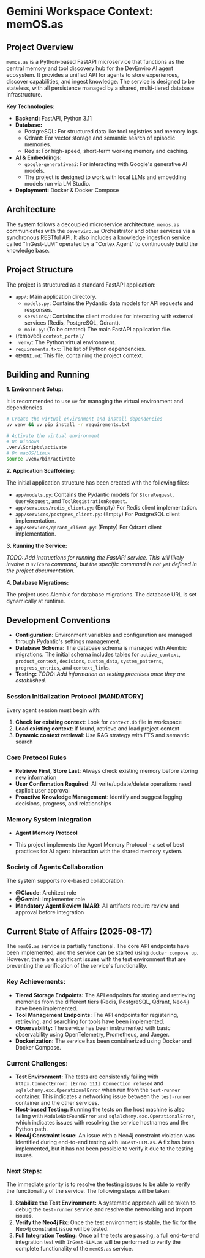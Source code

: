 # Gemini Workspace Context: memOS.as

## Project Overview

`memos.as` is a Python-based FastAPI microservice that functions as the central memory and tool discovery hub for the DevEnviro AI agent ecosystem. It provides a unified API for agents to store experiences, discover capabilities, and ingest knowledge. The service is designed to be stateless, with all persistence managed by a shared, multi-tiered database infrastructure.

**Key Technologies:**

*   **Backend:** FastAPI, Python 3.11
*   **Database:**
    *   PostgreSQL: For structured data like tool registries and memory logs.
    *   Qdrant: For vector storage and semantic search of episodic memories.
    *   Redis: For high-speed, short-term working memory and caching.
*   **AI & Embeddings:**
    *   `google-generativeai`: For interacting with Google's generative AI models.
    *   The project is designed to work with local LLMs and embedding models run via LM Studio.
*   **Deployment:** Docker & Docker Compose

## Architecture

The system follows a decoupled microservice architecture. `memos.as` communicates with the `devenviro.as` Orchestrator and other services via a synchronous RESTful API. It also includes a knowledge ingestion service called "InGest-LLM" operated by a "Cortex Agent" to continuously build the knowledge base.

## Project Structure

The project is structured as a standard FastAPI application:

*   `app/`: Main application directory.
    *   `models.py`: Contains the Pydantic data models for API requests and responses.
    *   `services/`: Contains the client modules for interacting with external services (Redis, PostgreSQL, Qdrant).
    *   `main.py`: (To be created) The main FastAPI application file.
*   (removed) `context_portal/`
*   `.venv/`: The Python virtual environment.
*   `requirements.txt`: The list of Python dependencies.
*   `GEMINI.md`: This file, containing the project context.

## Building and Running

**1. Environment Setup:**

It is recommended to use `uv` for managing the virtual environment and dependencies.

```bash
# Create the virtual environment and install dependencies
uv venv && uv pip install -r requirements.txt

# Activate the virtual environment
# On Windows
.venv\Scripts\activate
# On macOS/Linux
source .venv/bin/activate
```

**2. Application Scaffolding:**

The initial application structure has been created with the following files:
*   `app/models.py`: Contains the Pydantic models for `StoreRequest`, `QueryRequest`, and `ToolRegistrationRequest`.
*   `app/services/redis_client.py`: (Empty) For Redis client implementation.
*   `app/services/postgres_client.py`: (Empty) For PostgreSQL client implementation.
*   `app/services/qdrant_client.py`: (Empty) For Qdrant client implementation.

**3. Running the Service:**

*TODO: Add instructions for running the FastAPI service. This will likely involve a `uvicorn` command, but the specific command is not yet defined in the project documentation.*

**4. Database Migrations:**

The project uses Alembic for database migrations. The database URL is set dynamically at runtime.

## Development Conventions

*   **Configuration:** Environment variables and configuration are managed through Pydantic's settings management.
*   **Database Schema:** The database schema is managed with Alembic migrations. The initial schema includes tables for `active_context`, `product_context`, `decisions`, `custom_data`, `system_patterns`, `progress_entries`, and `context_links`.
*   **Testing:** *TODO: Add information on testing practices once they are established.*

### Session Initialization Protocol (MANDATORY)
Every agent session must begin with:
1. **Check for existing context**: Look for `context.db` file in workspace
2. **Load existing context**: If found, retrieve and load project context
3. **Dynamic context retrieval**: Use RAG strategy with FTS and semantic search

### Core Protocol Rules
- **Retrieve First, Store Last**: Always check existing memory before storing new information
- **User Confirmation Required**: All write/update/delete operations need explicit user approval
- **Proactive Knowledge Management**: Identify and suggest logging decisions, progress, and relationships

### Memory System Integration

-  **Agent Memory Protocol**

- This project implements the Agent Memory Protocol - a set of best practices for AI agent interaction with the shared memory system.

### Society of Agents Collaboration
The system supports role-based collaboration:
- **@Claude**: Architect role
- **@Gemini**: Implementer role
- **Mandatory Agent Review (MAR)**: All artifacts require review and approval before integration

## Current State of Affairs (2025-08-17)

The `memOS.as` service is partially functional. The core API endpoints have been implemented, and the service can be started using `docker compose up`. However, there are significant issues with the test environment that are preventing the verification of the service's functionality.

### Key Achievements:
*   **Tiered Storage Endpoints:** The API endpoints for storing and retrieving memories from the different tiers (Redis, PostgreSQL, Qdrant, Neo4j) have been implemented.
*   **Tool Management Endpoints:** The API endpoints for registering, retrieving, and searching for tools have been implemented.
*   **Observability:** The service has been instrumented with basic observability using OpenTelemetry, Prometheus, and Jaeger.
*   **Dockerization:** The service has been containerized using Docker and Docker Compose.

### Current Challenges:
*   **Test Environment:** The tests are consistently failing with `httpx.ConnectError: [Errno 111] Connection refused` and `sqlalchemy.exc.OperationalError` when run from the `test-runner` container. This indicates a networking issue between the `test-runner` container and the other services.
*   **Host-based Testing:** Running the tests on the host machine is also failing with `ModuleNotFoundError` and `sqlalchemy.exc.OperationalError`, which indicates issues with resolving the service hostnames and the Python path.
*   **Neo4j Constraint Issue:** An issue with a Neo4j constraint violation was identified during end-to-end testing with `InGest-LLM.as`. A fix has been implemented, but it has not been possible to verify it due to the testing issues.

### Next Steps:
The immediate priority is to resolve the testing issues to be able to verify the functionality of the service. The following steps will be taken:
1.  **Stabilize the Test Environment:** A systematic approach will be taken to debug the `test-runner` service and resolve the networking and import issues.
2.  **Verify the Neo4j Fix:** Once the test environment is stable, the fix for the Neo4j constraint issue will be tested.
3.  **Full Integration Testing:** Once all the tests are passing, a full end-to-end integration test with `InGest-LLM.as` will be performed to verify the complete functionality of the `memOS.as` service.
